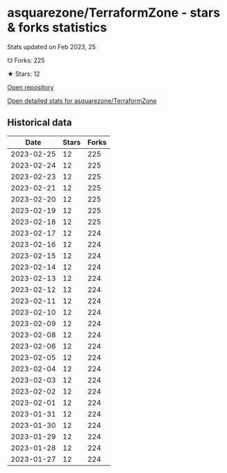 # asquarezone/TerraformZone - stars & forks statistics

Stats updated on Feb 2023, 25

☋ Forks: 225

★ Stars: 12

[Open repository](https://github.com/asquarezone/TerraformZone)

[Open detailed stats for asquarezone/TerraformZone](https://reviewgithub.com/rep/asquarezone/TerraformZone)

## Historical data
| Date | Stars | Forks |
|------|-------|-------|
| 2023-02-25 | 12 | 225 | 
| 2023-02-24 | 12 | 225 | 
| 2023-02-23 | 12 | 225 | 
| 2023-02-21 | 12 | 225 | 
| 2023-02-20 | 12 | 225 | 
| 2023-02-19 | 12 | 225 | 
| 2023-02-18 | 12 | 225 | 
| 2023-02-17 | 12 | 224 | 
| 2023-02-16 | 12 | 224 | 
| 2023-02-15 | 12 | 224 | 
| 2023-02-14 | 12 | 224 | 
| 2023-02-13 | 12 | 224 | 
| 2023-02-12 | 12 | 224 | 
| 2023-02-11 | 12 | 224 | 
| 2023-02-10 | 12 | 224 | 
| 2023-02-09 | 12 | 224 | 
| 2023-02-08 | 12 | 224 | 
| 2023-02-06 | 12 | 224 | 
| 2023-02-05 | 12 | 224 | 
| 2023-02-04 | 12 | 224 | 
| 2023-02-03 | 12 | 224 | 
| 2023-02-02 | 12 | 224 | 
| 2023-02-01 | 12 | 224 | 
| 2023-01-31 | 12 | 224 | 
| 2023-01-30 | 12 | 224 | 
| 2023-01-29 | 12 | 224 | 
| 2023-01-28 | 12 | 224 | 
| 2023-01-27 | 12 | 224 | 


